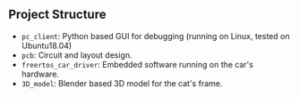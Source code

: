 ## Project Structure
- `pc_client`: Python based GUI for debugging (running on Linux, tested on Ubuntu18.04)
- `pcb`: Circuit and layout design.
- `freertos_car_driver`: Embedded software running on the car's hardware.
- `3D_model`: Blender based 3D model for the cat's frame.
